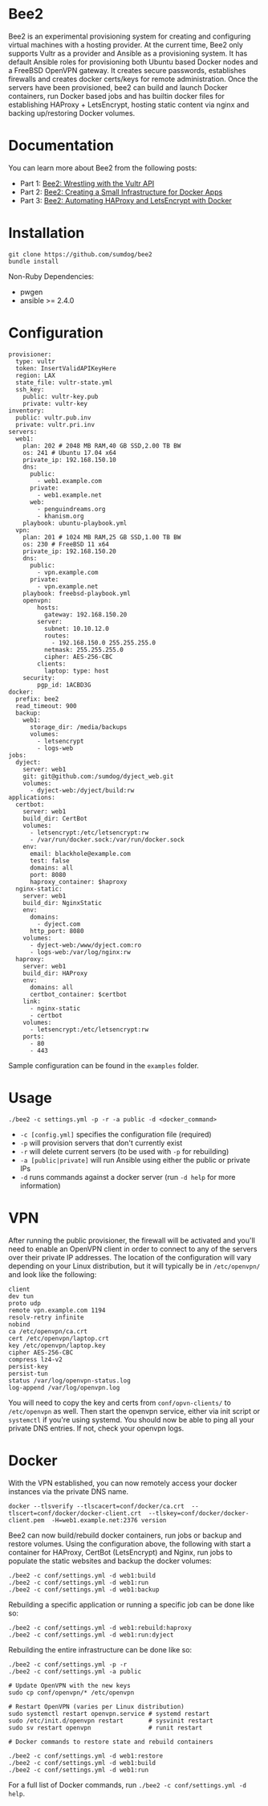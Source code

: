 Bee2
====
Bee2 is an experimental provisioning system for creating and configuring virtual machines with a hosting provider. At the current time, Bee2 only supports Vultr as a provider and Ansible as a provisioning system. It has default Ansible roles for provisioning both Ubuntu based Docker nodes and a FreeBSD OpenVPN gateway. It creates secure passwords, establishes firewalls and creates docker certs/keys for remote administration. Once the servers have been provisioned, bee2 can build and launch Docker containers, run Docker based jobs and has builtin docker files for establishing HAProxy + LetsEncrypt, hosting static content via nginx and backing up/restoring Docker volumes.

Documentation
=============
You can learn more about Bee2 from the following posts:

* Part 1: [Bee2: Wrestling with the Vultr API](http://penguindreams.org/blog/bee2-wrestling-with-the-vultr-api/)
* Part 2: [Bee2: Creating a Small Infrastructure for Docker Apps](http://penguindreams.org/blog/bee2-creating-a-small-infrastructure-for-docker-apps/)
* Part 3: [Bee2: Automating HAProxy and LetsEncrypt with Docker](http://penguindreams.org/bee2-automating-haproxy-and-letsencrypt-with-docker/)


Installation
============
    git clone https://github.com/sumdog/bee2
    bundle install

Non-Ruby Dependencies:
  * pwgen
  * ansible >= 2.4.0

Configuration
=============
```
provisioner:
  type: vultr
  token: InsertValidAPIKeyHere
  region: LAX
  state_file: vultr-state.yml
  ssh_key:
    public: vultr-key.pub
    private: vultr-key
inventory:
  public: vultr.pub.inv
  private: vultr.pri.inv
servers:
  web1:
    plan: 202 # 2048 MB RAM,40 GB SSD,2.00 TB BW
    os: 241 # Ubuntu 17.04 x64
    private_ip: 192.168.150.10
    dns:
      public:
        - web1.example.com
      private:
        - web1.example.net
      web:
        - penguindreams.org
        - khanism.org
    playbook: ubuntu-playbook.yml
  vpn:
    plan: 201 # 1024 MB RAM,25 GB SSD,1.00 TB BW
    os: 230 # FreeBSD 11 x64
    private_ip: 192.168.150.20
    dns:
      public:
        - vpn.example.com
      private:
        - vpn.example.net
    playbook: freebsd-playbook.yml
    openvpn:
        hosts:
          gateway: 192.168.150.20
        server:
          subnet: 10.10.12.0
          routes:
            - 192.168.150.0 255.255.255.0
          netmask: 255.255.255.0
          cipher: AES-256-CBC
        clients:
          laptop: type: host
    security:
        pgp_id: 1ACBD3G
docker:
  prefix: bee2
  read_timeout: 900
  backup:
    web1:
      storage_dir: /media/backups
      volumes:
        - letsencrypt
        - logs-web
jobs:
  dyject:
    server: web1
    git: git@github.com:/sumdog/dyject_web.git
    volumes:
      - dyject-web:/dyject/build:rw
applications:
  certbot:
    server: web1
    build_dir: CertBot
    volumes:
      - letsencrypt:/etc/letsencrypt:rw
      - /var/run/docker.sock:/var/run/docker.sock
    env:
      email: blackhole@example.com
      test: false
      domains: all
      port: 8080
      haproxy_container: $haproxy
  nginx-static:
    server: web1
    build_dir: NginxStatic
    env:
      domains:
        - dyject.com
      http_port: 8080
    volumes:
      - dyject-web:/www/dyject.com:ro
      - logs-web:/var/log/nginx:rw
  haproxy:
    server: web1
    build_dir: HAProxy
    env:
      domains: all
      certbot_container: $certbot
    link:
      - nginx-static
      - certbot
    volumes:
      - letsencrypt:/etc/letsencrypt:rw
    ports:
      - 80
      - 443
```

Sample configuration can be found in the `examples` folder.

Usage
=====
    ./bee2 -c settings.yml -p -r -a public -d <docker_command>

* `-c [config.yml]` specifies the configuration file (required)
* `-p` will provision servers that don't currently exist
* `-r` will delete current servers (to be used with `-p` for rebuilding)
* `-a [public|private]` will run Ansible using either the public or private IPs
* `-d` runs commands against a docker server (run `-d help` for more information)

VPN
===

After running the public provisioner, the firewall will be activated and you'll need to enable an OpenVPN client in order to connect to any of the servers over their private IP addresses. The location of the configuration will vary depending on your Linux distribution, but it will typically be in `/etc/openvpn/` and look like the following:

```
client
dev tun
proto udp
remote vpn.example.com 1194
resolv-retry infinite
nobind
ca /etc/openvpn/ca.crt
cert /etc/openvpn/laptop.crt
key /etc/openvpn/laptop.key
cipher AES-256-CBC
compress lz4-v2
persist-key
persist-tun
status /var/log/openvpn-status.log
log-append /var/log/openvpn.log
```

You will need to copy the key and certs from `conf/opvn-clients/` to `/etc/openvpn` as well. Then start the openvpn service, either via init script or `systemctl` if you're using systemd. You should now be able to ping all your private DNS entries. If not, check your openvpn logs.

Docker
======

With the VPN established, you can now remotely access your docker instances via the private DNS name.

    docker --tlsverify --tlscacert=conf/docker/ca.crt  --tlscert=conf/docker/docker-client.crt  --tlskey=conf/docker/docker-client.pem  -H=web1.example.net:2376 version

Bee2 can now build/rebuild docker containers, run jobs or backup and restore volumes. Using the configuration above, the following with start a container for HAProxy, CertBot (LetsEncrypt) and Nginx, run jobs to populate the static websites and backup the docker volumes:

```
./bee2 -c conf/settings.yml -d web1:build
./bee2 -c conf/settings.yml -d web1:run
./bee2 -c conf/settings.yml -d web1:backup
```

Rebuilding a specific application or running a specific job can be done like so:

```
./bee2 -c conf/settings.yml -d web1:rebuild:haproxy
./bee2 -c conf/settings.yml -d web1:run:dyject
```

Rebuilding the entire infrastructure can be done like so:

```
./bee2 -c conf/settings.yml -p -r
./bee2 -c conf/settings.yml -a public

# Update OpenVPN with the new keys
sudo cp conf/openvpn/* /etc/openvpn

# Restart OpenVPN (varies per Linux distribution)
sudo systemctl restart openvpn.service # systemd restart
sudo /etc/init.d/openvpn restart       # sysvinit restart
sudo sv restart openvpn                # runit restart

# Docker commands to restore state and rebuild containers

./bee2 -c conf/settings.yml -d web1:restore
./bee2 -c conf/settings.yml -d web1:build
./bee2 -c conf/settings.yml -d web1:run
```

For a full list of Docker commands, run `./bee2 -c conf/settings.yml -d help`.
